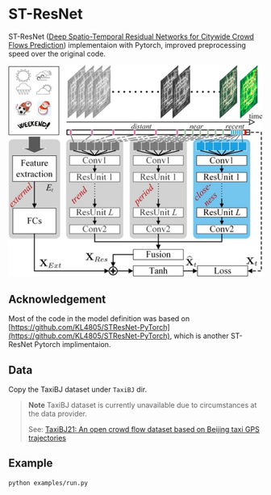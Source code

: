 # ST-ResNet
ST-ResNet ([Deep Spatio-Temporal Residual Networks for Citywide Crowd Flows Prediction](https://arxiv.org/abs/1610.00081)) implementaion with Pytorch, improved preprocessing speed over the original code.

![ST-ResNet](assets/images/1-s2.0-S0004370218300973-gr003_lrg.jpg)


## Acknowledgement
Most of the code in the model definition was based on [https://github.com/KL4805/STResNet-PyTorch](https://github.com/KL4805/STResNet-PyTorch), which is another ST-ResNet Pytorch implimentaion.

## Data
Copy the TaxiBJ dataset under `TaxiBJ` dir.

> **Note**
> TaxiBJ dataset is currently unavailable due to circumstances at the data provider.
>
> See: [TaxiBJ21: An open crowd flow dataset based on Beijing taxi GPS trajectories](https://doi.org/10.1002/itl2.297)


## Example
```sh
python examples/run.py
```
